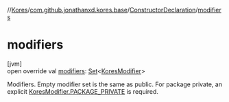 //[Kores](../../../index.md)/[com.github.jonathanxd.kores.base](../index.md)/[ConstructorDeclaration](index.md)/[modifiers](modifiers.md)

# modifiers

[jvm]\
open override val [modifiers](modifiers.md): [Set](https://kotlinlang.org/api/latest/jvm/stdlib/kotlin.collections/-set/index.html)<[KoresModifier](../-kores-modifier/index.md)>

Modifiers. Empty modifier set is the same as public. For package private, an explicit [KoresModifier.PACKAGE_PRIVATE](../-kores-modifier/-p-a-c-k-a-g-e_-p-r-i-v-a-t-e/index.md) is required.
